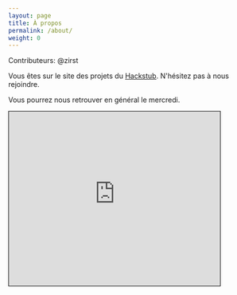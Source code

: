 ```yaml
---
layout: page
title: À propos
permalink: /about/
weight: 0
---
```

Contributeurs: @zirst

Vous êtes sur le site des projets du [Hackstub](http://hackstub.netlib.re). N'hésitez pas à nous rejoindre.

Vous pourrez nous retrouver en général le mercredi.

<iframe width="425" height="350" frameborder="0" scrolling="no" marginheight="0" marginwidth="0" src="http://www.openstreetmap.org/export/embed.html?bbox=7.729651629924773%2C48.5769159109835%2C7.732644975185393%2C48.57794516102736&amp;layer=mapnik&amp;marker=48.577430538624846%2C7.731148302555084" style="border: 1px solid black"></iframe>
